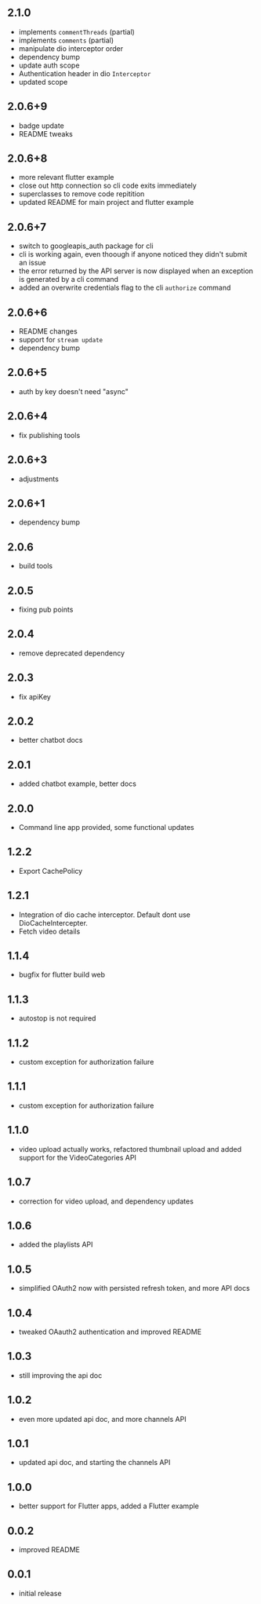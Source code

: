 ## 2.1.0

* implements `commentThreads` (partial)
* implements `comments` (partial)
* manipulate dio interceptor order
* dependency bump
* update auth scope
* Authentication header in dio `Interceptor`
* updated scope

## 2.0.6+9

* badge update
* README tweaks

## 2.0.6+8

* more relevant flutter example
* close out http connection so cli code exits immediately
* superclasses to remove code repitition
* updated README for main project and flutter example

## 2.0.6+7

* switch to googleapis_auth package for cli
* cli is working again, even thoough if anyone noticed they didn&#x27;t submit an issue
* the error returned by the API server is now displayed when an exception is generated by a cli command
* added an overwrite credentials flag to the cli `authorize` command

## 2.0.6+6

* README changes
* support for `stream update`
* dependency bump

## 2.0.6+5

* auth by key doesn&#x27;t need &quot;async&quot;

## 2.0.6+4

* fix publishing tools

## 2.0.6+3

* adjustments

## 2.0.6+1

- dependency bump

## 2.0.6

- build tools

## 2.0.5

- fixing pub points

## 2.0.4

- remove deprecated dependency

## 2.0.3

- fix apiKey

## 2.0.2

- better chatbot docs

## 2.0.1

- added chatbot example, better docs

## 2.0.0

- Command line app provided, some functional updates

## 1.2.2

- Export CachePolicy

## 1.2.1

- Integration of dio cache interceptor. Default dont use DioCacheIntercepter.
- Fetch video details

## 1.1.4

- bugfix for flutter build web

## 1.1.3

- autostop is not required

## 1.1.2

- custom exception for authorization failure

## 1.1.1

- custom exception for authorization failure

## 1.1.0

- video upload actually works, refactored thumbnail upload and added support for the VideoCategories API

## 1.0.7

- correction for video upload, and dependency updates

## 1.0.6

- added the playlists API

## 1.0.5

- simplified OAuth2 now with persisted refresh token, and more API docs

## 1.0.4

- tweaked OAauth2 authentication and improved README

## 1.0.3

- still improving the api doc

## 1.0.2

- even more updated api doc, and more channels API

## 1.0.1

- updated api doc, and starting the channels API

## 1.0.0

- better support for Flutter apps, added a Flutter example

## 0.0.2

- improved README

## 0.0.1

- initial release
